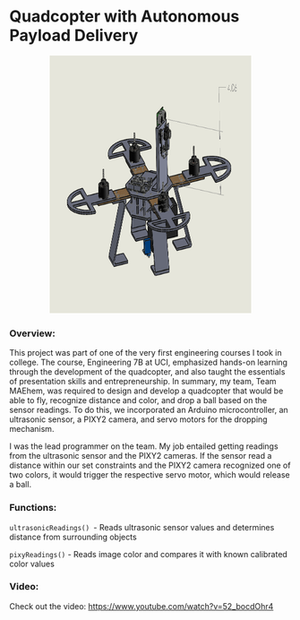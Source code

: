 # Quadcopter with Autonomous Payload Delivery
<p align="center">
  <img width="360" height="460" src="https://github.com/varmagokul6/Quadcopter-With-Autonomous-Payload/blob/master/MAEhem%20Quad.PNG">
</p>


### Overview:

This project was part of one of the very first engineering courses I took in college. The course, Engineering 7B at UCI, emphasized hands-on learning through the development of the quadcopter, and also taught the essentials of presentation skills and entrepreneurship.
In summary, my team, Team MAEhem, was required to design and develop a quadcopter that would be able to fly, recognize distance and color, and drop a ball based on the sensor readings. To do this, we incorporated an Arduino microcontroller, an ultrasonic sensor, a PIXY2 camera, and servo motors for the dropping mechanism.

I was the lead programmer on the team. My job entailed getting readings from the ultrasonic sensor and the PIXY2 cameras. If the sensor read a distance within our set constraints and the PIXY2 camera recognized one of two colors, it would trigger the respective servo motor, which would release a ball.

### Functions:

```ultrasonicReadings() ```- Reads ultrasonic sensor values and determines distance from surrounding objects

```pixyReadings()``` - Reads image color and compares it with known calibrated color values

### Video:
Check out the video: https://www.youtube.com/watch?v=52_bocdOhr4
